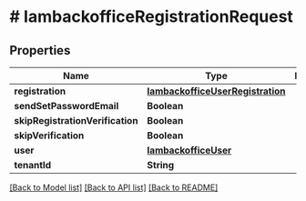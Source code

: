 # # IambackofficeRegistrationRequest


## Properties 


Name | Type | Description | Notes
------------ | ------------- | ------------- | -------------
**registration**| [**IambackofficeUserRegistration**](IambackofficeUserRegistration.md) |   | [optional]
**sendSetPasswordEmail**| **Boolean** |   | [optional]
**skipRegistrationVerification**| **Boolean** |   | [optional]
**skipVerification**| **Boolean** |   | [optional]
**user**| [**IambackofficeUser**](IambackofficeUser.md) |   | [optional]
**tenantId**| **String** |   | [optional]


[[Back to Model list]](../../README.md#models) [[Back to API list]](../../README.md#endpoints) [[Back to README]](../../README.md)

